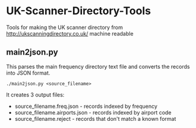 # UK-Scanner-Directory-Tools
Tools for making the UK scanner directory from http://ukscanningdirectory.co.uk/ machine readable

## main2json.py
This parses the main frequency directory text file and converts the records into JSON format.

`./main2json.py <source_filename>`

It creates 3 output files:
* source_filename.freq.json - records indexed by frequency
* source_filename.airports.json - records indexed by airport code
* source_filename.reject - records that don't match a known format

